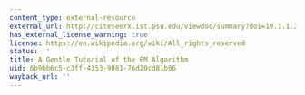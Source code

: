 ```yaml
---
content_type: external-resource
external_url: http://citeseerx.ist.psu.edu/viewdoc/summary?doi=10.1.1.28.613
has_external_license_warning: true
license: https://en.wikipedia.org/wiki/All_rights_reserved
status: ''
title: A Gentle Tutorial of the EM Algorithm
uid: 6b9bb6c5-c3ff-4353-9081-76d20cd81b96
wayback_url: ''
---
```


